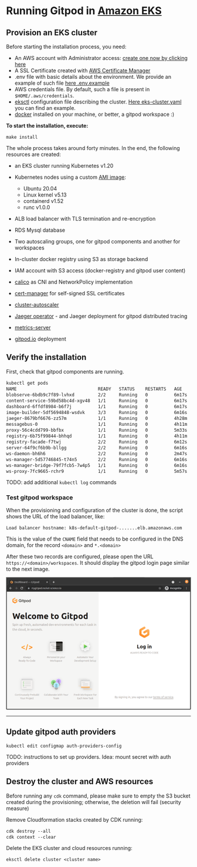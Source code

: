 # Running Gitpod in [Amazon EKS](https://aws.amazon.com/es/eks/)

## Provision an EKS cluster

Before starting the installation process, you need:

- An AWS account with Administrator access: [create one now by clicking here](https://aws.amazon.com/getting-started/)
- A SSL Certificate created with [AWS Certificate Manager](https://aws.amazon.com/es/certificate-manager/)
- .env file with basic details about the environment. We provide an example of such file [here .env.example](.env.example)
- AWS credentials file. By default, such a file is present in `$HOME/.aws/credentials`.
- [eksctl](https://eksctl.io/) configuration file describing the cluster. [Here eks-cluster.yaml](eks-cluster.yaml) you can find an example.
- [docker](https://docs.docker.com/engine/install/) installed on your machine, or better, a gitpod workspace :)

**To start the installation, execute:**

```shell
make install
```

The whole process takes around forty minutes. In the end, the following resources are created:

- an EKS cluster running Kubernetes v1.20
- Kubernetes nodes using a custom [AMI image](https://github.com/gitpod-io/amazon-eks-custom-amis/tree/gitpod):
   - Ubuntu 20.04
   - Linux kernel v5.13
   - containerd v1.52
   - runc v1.0.0

- ALB load balancer with TLS termination and re-encryption
- RDS Mysql database
- Two autoscaling groups, one for gitpod components and another for workspaces
- In-cluster docker registry using S3 as storage backend
- IAM account with S3 access (docker-registry and gitpod user content)
- [calico](https://docs.projectcalico.org) as CNI and NetworkPolicy implementation
- [cert-manager](https://cert-manager.io/) for self-signed SSL certificates
- [cluster-autoscaler](https://github.com/kubernetes/autoscaler/tree/master/cluster-autoscaler)
- [Jaeger operator](https://github.com/jaegertracing/helm-charts/tree/main/charts/jaeger-operator) - and Jaeger deployment for gitpod distributed tracing
- [metrics-server](https://github.com/kubernetes-sigs/metrics-server)
- [gitpod.io](https://github.com/gitpod-io/gitpod) deployment


## Verify the installation

First, check that gitpod components are running.

```shell
kubectl get pods
NAME                               READY   STATUS    RESTARTS   AGE
blobserve-6bdb9c7f89-lvhxd         2/2     Running   0          6m17s
content-service-59bd58bc4d-xgv48   1/1     Running   0          6m17s
dashboard-6ffdf8984-b6f7j          1/1     Running   0          6m17s
image-builder-5df5694848-wsdvk     3/3     Running   0          6m16s
jaeger-8679bf6676-zz57m            1/1     Running   0          4h28m
messagebus-0                       1/1     Running   0          4h11m
proxy-56c4cdd799-bbfbx             1/1     Running   0          5m33s
registry-6b75f99844-bhhqd          1/1     Running   0          4h11m
registry-facade-f7twj              2/2     Running   0          6m12s
server-64f9cf6b9b-bllgg            2/2     Running   0          6m16s
ws-daemon-bh6h6                    2/2     Running   0          2m47s
ws-manager-5d57746845-t74n5        2/2     Running   0          6m16s
ws-manager-bridge-79f7fcb5-7w4p5   1/1     Running   0          6m16s
ws-proxy-7fc9665-rchr9             1/1     Running   0          5m57s
```

TODO: add additional `kubectl log` commands

### Test gitpod workspace

When the provisioning and configuration of the cluster is done, the script shows the URL of the load balancer,
like:

```shell
Load balancer hostname: k8s-default-gitpod-.......elb.amazonaws.com
```

This is the value of the `CNAME` field that needs to be configured in the DNS domain, for the record `<domain>` and `*.<domain>`

After these two records are configured, please open the URL `https://<domain>/workspaces`.
It should display the gitpod login page similar to the next image.

![gitpod login page](./images/gitpod-login.png "gitpod Login Page")

----

## Update gitpod auth providers

```shell
kubectl edit configmap auth-providers-config
```

TODO: instructions to set up providers. Idea: mount secret with auth providers

## Destroy the cluster and AWS resources

Before running any `cdk` command, please make sure to empty the S3 bucket created during the provisioning; otherwise, the deletion will fail (security measure)

Remove Cloudformation stacks created by CDK running:

```shell
cdk destroy --all
cdk context --clear
```

Delete the EKS cluster and cloud resources running:

```shell
eksctl delete cluster <cluster name>
```
